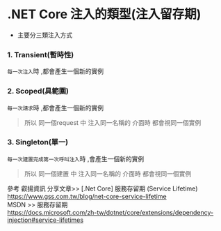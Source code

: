 # .NET Core 注入的類型(注入留存期) 
* 主要分三類注入方式 
### 1. Transient(暫時性) 
`每一次注入`時 ,都會產生一個新的實例
### 2. Scoped(具範圍)     
`每一次請求`時 ,都會產生一個新的實例
> 所以 同一個request 中 注入同一名稱的 介面時 都會視同一個實例
### 3. Singleton(單一) 
`每一次建置完成第一次呼叫注入`時 ,會產生一個新的實例
> 所以 同一個建置 中 注入同一名稱的 介面時 都會視同一個實例

 參考
叡揚資訊 分享文章>> [.Net Core] 服務存留期 (Service Lifetime) <br/>
https://www.gss.com.tw/blog/net-core-service-lifetime  <br/>
MSDN >> 服務存留期 <br/>
https://docs.microsoft.com/zh-tw/dotnet/core/extensions/dependency-injection#service-lifetimes <br/>
